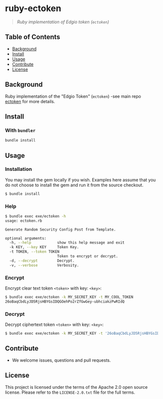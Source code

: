 # ruby-ectoken
> _Ruby implementation of Edgio token (`ectoken`)_


## Table of Contents

- [Background](#background)
- [Install](#install)
- [Usage](#usage)
- [Contribute](#contribute)
- [License](#license)


## Background

Ruby implementation of the "Edgio Token" (`ectoken`) -see main repo [ectoken](https://github.com/edgioinc/ectoken) for more details.

## Install

### With `bundler`

```sh
bundle install
```

## Usage

### Installation

You may install the gem locally if you wish.  Examples here assume that you do
not choose to install the gem and run it from the source checkout.

```sh
$ bundle install
```

### Help
```sh
$ bundle exec exe/ectoken -h
usage: ectoken.rb

Generate Random Security Config Post from Template.

optional arguments:
  -h, --help            show this help message and exit
  -k KEY, --key KEY     Token Key.
  -t TOKEN, --token TOKEN
                        Token to encrypt or decrypt.
  -d, --decrypt         Decrypt.
  -v, --verbose         Verbosity.
```

### Encrypt

Encrypt clear text token `<token>` with key: `<key>`:
```sh
$ bundle exec exe/ectoken -k MY_SECRET_KEY -t MY_COOL_TOKEN
26oBaqCbdLyJD5RjsHBYGsIDQGOehPo2rZfGwGey-ubhciakzPwRIdQ
```

### Decrypt

Decrypt ciphertext token `<token>` with key: `<key>`:
```sh
$ bundle exec exe/ectoken -k MY_SECRET_KEY -t '26oBaqCbdLyJD5RjsHBYGsIDQGOehPo2rZfGwGey-ubhciakzPwRIdQ' -d MY_COOL_TOKEN
```


## Contribute

- We welcome issues, questions and pull requests.


## License

This project is licensed under the terms of the Apache 2.0 open source license. Please refer to the `LICENSE-2.0.txt` file for the full terms.

